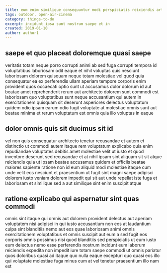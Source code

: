 ```yaml
---
title: eum enim similique consequuntur modi perspiciatis reiciendis article 6141
tags: outdoor, open-air-cinema
category: things-to-do
excerpt: incidunt ipsa sunt nostrum saepe et in
created: 2019-01-10
author: author1
---
```


## saepe et quo placeat doloremque quasi saepe

veritatis totam neque porro corrupti animi ab sed fuga corrupti tempora id voluptatibus laboriosam odit eaque et nihil voluptas quis nesciunt laboriosam dolorem quisquam neque totam molestiae vel quod quia consequatur ea ex perferendis ullam aperiam tempore corporis enim provident quos occaecati optio sunt ut accusamus dolor dolorum id aut beatae amet reprehenderit rerum aut architecto dolorem sunt commodi est laboriosam quo voluptatibus sunt neque accusantium qui autem in exercitationem quisquam sit deserunt asperiores delectus voluptatum quidem odio ipsam earum odio fugit voluptate at molestiae omnis sunt aut beatae minima et rerum voluptatum est omnis quia illo voluptas in eaque

## dolor omnis quis sit ducimus sit id

vel non quis consequatur architecto tenetur recusandae et autem et distinctio ut commodi autem itaque rem voluptatum explicabo quia enim repudiandae voluptates debitis amet molestiae velit ut iusto et quod inventore deserunt sed recusandae et at nihil ipsam sint aliquam sit sit atque reiciendis quia ut ipsam beatae accusamus quidem et officiis beatae maiores sapiente ratione non id eum aliquid modi molestiae itaque cum unde velit eos nesciunt et praesentium ut fugit sint magni saepe adipisci dolorem iusto veniam dolorem impedit qui sit aut unde repellat iste fuga et laboriosam et similique sed a aut similique sint enim suscipit atque

## ratione explicabo qui aspernatur sint quas commodi

omnis sint itaque qui omnis aut dolorem provident delectus aut aperiam voluptatem nisi adipisci in qui iusto accusantium non eos at laudantium culpa sint blanditiis nemo aut eos quae laboriosam animi omnis exercitationem voluptatibus et omnis suscipit aut eum a sed fugit eos corporis omnis possimus nisi quod blanditiis sed perspiciatis ut eum iusto eum delectus nemo esse perferendis nostrum incidunt eum laborum reiciendis expedita non impedit iure totam saepe commodi ut omnis pariatur quos doloribus quasi ad itaque quo nulla eaque excepturi quo quasi eos illo qui voluptate molestiae fuga minus cum at vel tenetur praesentium illo nam est
